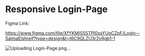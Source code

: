 # Responsive Login-Page

Figma Link:

https://www.figma.com/file/XfYKMlS5STPI0ssYUqCZpF/Login--SalmaElshreif?type=design&t=t6C9QLZU3r2y9gb1-1



![Uploading Login-Page.png…]()
